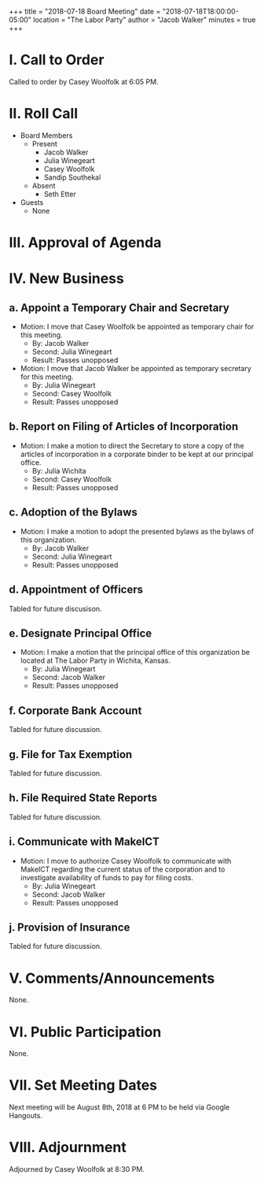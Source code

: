 +++
title = "2018-07-18 Board Meeting"
date = "2018-07-18T18:00:00-05:00"
location = "The Labor Party"
author = "Jacob Walker"
minutes = true
+++

# I. Call to Order

Called to order by Casey Woolfolk at 6:05 PM.

# II. Roll Call

- Board Members
  - Present
     - Jacob Walker
     - Julia Winegeart
     - Casey Woolfolk
     - Sandip Southekal
  - Absent
     - Seth Etter
- Guests
  - None

# III. Approval of Agenda

# IV. New Business

## a. Appoint a Temporary Chair and Secretary

- Motion: I move that Casey Woolfolk be appointed as temporary chair for this
  meeting.
  - By: Jacob Walker
  - Second: Julia Winegeart
  - Result: Passes unopposed
- Motion: I move that Jacob Walker be appointed as temporary secretary for this
  meeting.
  - By: Julia Winegeart
  - Second: Casey Woolfolk
  - Result: Passes unopposed

## b. Report on Filing of Articles of Incorporation
- Motion: I make a motion to direct the Secretary to store a copy of the
  articles of incorporation in a corporate binder to be kept at our principal
  office.
  - By: Julia Wichita
  - Second: Casey Woolfolk
  - Result: Passes unopposed

## c. Adoption of the Bylaws
- Motion: I make a motion to adopt the presented bylaws as the bylaws of this
  organization.
  - By: Jacob Walker
  - Second: Julia Winegeart
  - Result: Passes unopposed

## d. Appointment of Officers

Tabled for future discusison.


## e. Designate Principal Office
- Motion: I make a motion that the principal office of this organization be
  located at The Labor Party in Wichita, Kansas.
  - By: Julia Winegeart
  - Second: Jacob Walker
  - Result: Passes unopposed

## f.  Corporate Bank Account

Tabled for future discussion.

## g. File for Tax Exemption

Tabled for future discussion.

## h. File Required State Reports

Tabled for future discussion.

## i. Communicate with MakeICT
- Motion: I move to authorize Casey Woolfolk to communicate with MakeICT
  regarding the current status of the corporation and to investigate
  availability of funds to pay for filing costs.
  - By: Julia Winegeart
  - Second: Jacob Walker
  - Result: Passes unopposed

## j. Provision of Insurance

Tabled for future discussion.

# V. Comments/Announcements

None.

# VI. Public Participation

None.

# VII. Set Meeting Dates

Next meeting will be August 8th, 2018 at 6 PM to be held via Google Hangouts.

# VIII. Adjournment

Adjourned by Casey Woolfolk at 8:30 PM.
